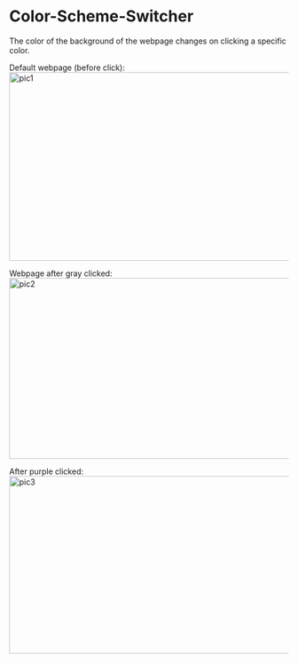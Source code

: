 # Color-Scheme-Switcher
The color of the background of the webpage changes on clicking a specific color.

Default webpage (before click):
<img width="649" height="340" alt="pic1" src="https://github.com/user-attachments/assets/73d53ad9-418b-4e8a-bcf6-9874251bb82a" />

Webpage after gray clicked:
<img width="644" height="326" alt="pic2" src="https://github.com/user-attachments/assets/3cf71c31-a065-4002-b8e3-059f5d12d57c" />

After purple clicked:
<img width="582" height="320" alt="pic3" src="https://github.com/user-attachments/assets/ad605767-16e4-457e-82d5-1874a40314a9" />
